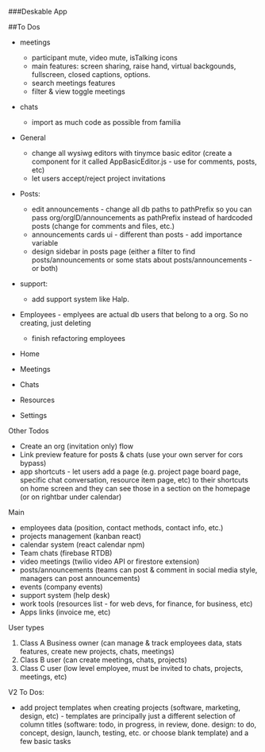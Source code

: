 ###Deskable App

##To Dos
- meetings
  - participant mute, video mute, isTalking icons
  - main features: screen sharing, raise hand, virtual backgounds, fullscreen, closed captions, options.
  - search meetings features
  - filter & view toggle meetings

- chats
  - import as much code as possible from familia

- General
  - change all wysiwg editors with tinymce basic editor (create a component for it called AppBasicEditor.js - use for comments, posts, etc)
  - let users accept/reject project invitations

- Posts:
  - edit announcements - change all db paths to pathPrefix so you can pass org/orgID/announcements as pathPrefix instead of hardcoded posts (change for comments and files, etc.)
  - announcements cards ui - different than posts - add importance variable
  - design sidebar in posts page (either a filter to find posts/announcements or some stats about posts/announcements -  or both)

- support:
  - add support system like Halp.

- Employees - emplyees are actual db users that belong to a org. So no creating, just deleting
  - finish refactoring employees

- Home
- Meetings
- Chats
- Resources
- Settings


Other Todos
- Create an org (invitation only) flow
- Link preview feature for posts & chats (use your own server for cors bypass)
- app shortcuts - let users add a page (e.g. project page board page, specific chat conversation, resource item page, etc) to their shortcuts on home screen and they can see those in a section on the homepage (or on rightbar under calendar)



Main
- employees data (position, contact methods, contact info, etc.)
- projects management (kanban react)
- calendar system (react calendar npm)
- Team chats (firebase RTDB)
- video meetings (twilio video API or firestore extension)
- posts/announcements (teams can post & comment in social media style, managers can post announcements)
- events (company events) 
- support system (help desk)
- work tools (resources list - for web devs, for finance, for business, etc)
- Apps links (invoice me, etc)

User types
1. Class A Business owner (can manage & track employees data, stats features, create new projects, chats, meetings)
2. Class B user (can create meetings, chats, projects)
3. Class C user (low level employee, must be invited to chats, projects, meetings, etc)


V2 To Dos:
- add project templates when creating projects (software, marketing, design, etc) - templates are principally just a different selection of column titles (software: todo, in progress, in review, done. design: to do, concept, design, launch, testing, etc. or choose blank template) and a few basic tasks